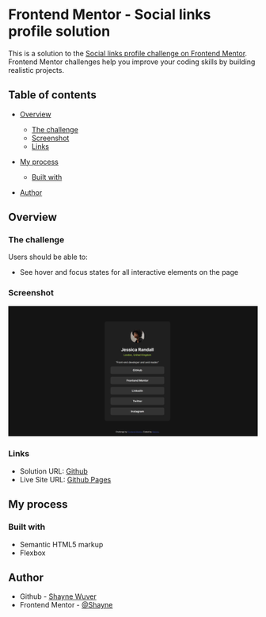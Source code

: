 # Frontend Mentor - Social links profile solution

This is a solution to the [Social links profile challenge on Frontend Mentor](https://www.frontendmentor.io/challenges/social-links-profile-UG32l9m6dQ). Frontend Mentor challenges help you improve your coding skills by building realistic projects.

## Table of contents

- [Overview](#overview)
  - [The challenge](#the-challenge)
  - [Screenshot](#screenshot)
  - [Links](#links)
- [My process](#my-process)

  - [Built with](#built-with)

- [Author](#author)

## Overview

### The challenge

Users should be able to:

- See hover and focus states for all interactive elements on the page

### Screenshot

![](./screenshot.png)

### Links

- Solution URL: [Github](https://www.github.com/WindowsM16a/social-links-profile)
- Live Site URL: [Github Pages](https://windowsm16a.github.io/social-links-profile/)

## My process

### Built with

- Semantic HTML5 markup
- Flexbox

## Author

- Github - [Shayne Wuver](https://github.com/WindowsM6a)
- Frontend Mentor - [@Shayne](https://www.frontendmentor.io/profile/WindowsM16a)
